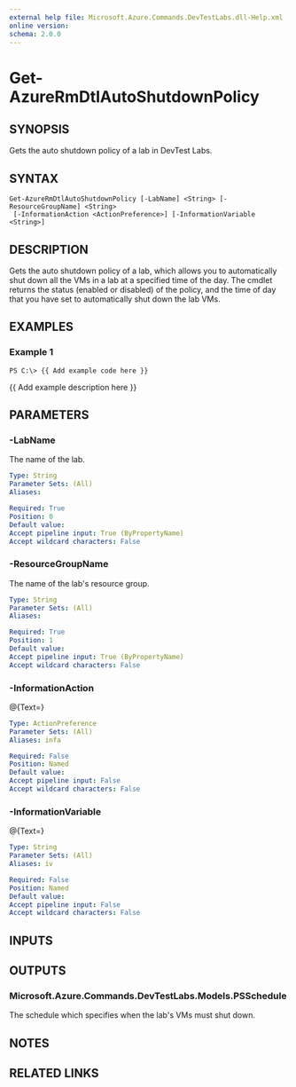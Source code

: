 ```yaml
---
external help file: Microsoft.Azure.Commands.DevTestLabs.dll-Help.xml
online version: 
schema: 2.0.0
---
```


# Get-AzureRmDtlAutoShutdownPolicy
## SYNOPSIS
Gets the auto shutdown policy of a lab in DevTest Labs.

## SYNTAX

```
Get-AzureRmDtlAutoShutdownPolicy [-LabName] <String> [-ResourceGroupName] <String>
 [-InformationAction <ActionPreference>] [-InformationVariable <String>]
```

## DESCRIPTION
Gets the auto shutdown policy of a lab, which allows you to automatically shut down all the VMs in a lab at a specified time of the day.
The cmdlet returns the status (enabled or disabled) of the policy, and the time of day that you have set to automatically shut down the lab VMs.

## EXAMPLES

### Example 1
```
PS C:\> {{ Add example code here }}
```

{{ Add example description here }}

## PARAMETERS

### -LabName
The name of the lab.

```yaml
Type: String
Parameter Sets: (All)
Aliases: 

Required: True
Position: 0
Default value: 
Accept pipeline input: True (ByPropertyName)
Accept wildcard characters: False
```

### -ResourceGroupName
The name of the lab's resource group.

```yaml
Type: String
Parameter Sets: (All)
Aliases: 

Required: True
Position: 1
Default value: 
Accept pipeline input: True (ByPropertyName)
Accept wildcard characters: False
```

### -InformationAction
@{Text=}

```yaml
Type: ActionPreference
Parameter Sets: (All)
Aliases: infa

Required: False
Position: Named
Default value: 
Accept pipeline input: False
Accept wildcard characters: False
```

### -InformationVariable
@{Text=}

```yaml
Type: String
Parameter Sets: (All)
Aliases: iv

Required: False
Position: Named
Default value: 
Accept pipeline input: False
Accept wildcard characters: False
```

## INPUTS

## OUTPUTS

### Microsoft.Azure.Commands.DevTestLabs.Models.PSSchedule
The schedule which specifies when the lab's VMs must shut down.

## NOTES

## RELATED LINKS

